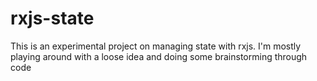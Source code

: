 # rxjs-state

This is an experimental project on managing state with rxjs. I'm mostly playing around with a loose idea and doing some brainstorming through code